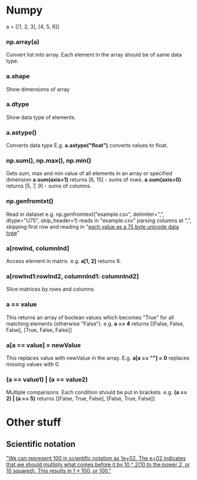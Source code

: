 # Numpy


a = [[1, 2, 3], [4, 5, 6]]

### np.array(a)
Convert list into array. Each element in the array should be of same data type.

### a.shape
Show dimensions of array

### a.dtype
Show data type of elements.

### a.astype()
Converts data type
E.g. **a.astype("float")** converts values to float.

### np.sum(), np.max(), np.min()
Gets sum, max and min value of all elements in an array or specified dimension
**a.sum(axis=1)** returns [6, 15] - sums of rows.
**a.sum(axis=0)** returns [5, 7, 9] - sums of columns.


### np.genfromtxt()
Read in dataset
e.g. np.genfromtext("example.csv", delimiter=",", dtype="U75", skip_header=1) reads in "example.csv" parsing columns at ",", skipping first row and reading in "[each value as a 75 byte unicode data type](https://www.dataquest.io/m/6/getting-started-with-numpy/7/reading-in-the-data-correctly)"

### a[rowInd, columnInd]
Access element in matrix.
e.g. **a[1, 2]** returns 6.

### a[rowInd1:rowInd2, columnInd1: columnInd2]
Slice matrices by rows and columns

### a == value
This returns an array of boolean values which becomes "True" for all matching
elements (otherwise "False").
e.g. **a == 4** returns [[False, False, False], [True, False, False]]

### a[a == value] = newValue
This replaces value with newValue in the array.
E.g. **a[a == ""] = 0** replaces missing values with 0.

### (a == value1) | (a == value2)
Multiple comparisons. Each condition should be put in brackets.
e.g. **(a == 2) | (a == 5)** returns [[False, True, False], [False, True, False]]

# Other stuff
## Scientific notation
["We can represent 100 in scientific notation as 1e+02. The e+02 indicates that we should multiply what comes before it by 10 ^ 2(10 to the power 2, or 10 squared). This results in 1 * 100, or 100."](https://www.dataquest.io/m/6/getting-started-with-numpy/6/inspecting-the-data)

